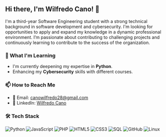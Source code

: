 ## Hi there, I'm Wilfredo Cano! 👋

I'm a third-year Software Engineering student with a strong technical background in software development and cybersecurity. I'm looking for opportunities to apply and expand my knowledge in a dynamic professional environment. I’m passionate about contributing to challenging projects and continuously learning to contribute to the success of the organization.

### 🌱 What I'm Learning
- I'm currently deepening my expertise in **Python**.
- Enhancing my **Cybersecurity** skills with different courses.
  
### 📫 How to Reach Me
- 📧 Email: [canowilfredo28@gmail.com](mailto:canowilfredo28@gmail.com)
- 🔗 LinkedIn: [Wilfredo Cano](https://www.linkedin.com/in/wilfredo-cano-812660265/)

### 🛠 Tech Stack
![Python](https://img.shields.io/badge/-Python-black?style=flat-square&logo=python)
![JavaScript](https://img.shields.io/badge/-JavaScript-black?style=flat-square&logo=javascript)
![PHP](https://img.shields.io/badge/-PHP-black?style=flat-square&logo=php)
![HTML5](https://img.shields.io/badge/-HTML5-black?style=flat-square&logo=html5)
![CSS3](https://img.shields.io/badge/-CSS3-black?style=flat-square&logo=css3)
![SQL](https://img.shields.io/badge/-SQL-black?style=flat-square&logo=postgresql)
![GitHub](https://img.shields.io/badge/-GitHub-181717?style=flat-square&logo=github)
![Linux](https://img.shields.io/badge/-Linux-black?style=flat-square&logo=linux)
